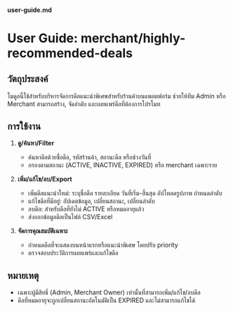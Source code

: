 #### user-guide.md

# User Guide: merchant/highly-recommended-deals

## วัตถุประสงค์
โมดูลนี้ใช้สำหรับบริหารจัดการดีลแนะนำพิเศษสำหรับร้านค้าบนแพลตฟอร์ม
ช่วยให้ทีม Admin หรือ Merchant สามารถสร้าง, จัดลำดับ และเผยแพร่ดีลที่ต้องการโปรโมท

## การใช้งาน

1. **ดู/ค้นหา/Filter**
   - ค้นหาดีลด้วยชื่อดีล, รหัสร้านค้า, สถานะดีล หรือช่วงวันที่
   - กรองตามสถานะ (ACTIVE, INACTIVE, EXPIRED) หรือ merchant เฉพาะราย

2. **เพิ่ม/แก้ไข/ลบ/Export**
   - เพิ่มดีลแนะนำใหม่: ระบุชื่อดีล รายละเอียด วันที่เริ่ม-สิ้นสุด อัปโหลดรูปภาพ กำหนดลำดับ
   - แก้ไขดีลที่มีอยู่: อัปเดตข้อมูล, เปลี่ยนสถานะ, เปลี่ยนลำดับ
   - ลบดีล: สำหรับดีลที่ยังไม่ ACTIVE หรือหมดอายุแล้ว
   - ส่งออกข้อมูลดีลเป็นไฟล์ CSV/Excel

3. **จัดการคุณสมบัติเฉพาะ**
   - กำหนดดีลที่จะแสดงบนหน้าแรกหรือแนะนำพิเศษ โดยปรับ priority
   - ตรวจสอบประวัติการเผยแพร่และแก้ไขดีล

## หมายเหตุ
- เฉพาะผู้มีสิทธิ์ (Admin, Merchant Owner) เท่านั้นที่สามารถเพิ่ม/แก้ไข/ลบดีล
- ดีลที่หมดอายุจะถูกเปลี่ยนสถานะอัตโนมัติเป็น EXPIRED และไม่สามารถแก้ไขได้

